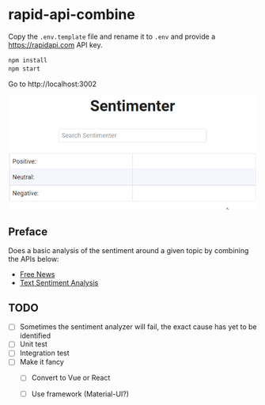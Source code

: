 # rapid-api-combine

Copy the `.env.template` file and rename it to `.env` and provide a
https://rapidapi.com API key.

```bash
npm install
npm start
```

Go to http://localhost:3002

![demo](./demo.gif)

## Preface
Does a basic analysis of the sentiment around a given topic by combining the APIs below:
- [Free News](https://rapidapi.com/newscatcher-api-newscatcher-api-default/api/free-news/)
- [Text Sentiment Analysis](https://rapidapi.com/fyhao/api/text-sentiment-analysis-method)

## TODO
- [ ] Sometimes the sentiment analyzer will fail, the exact cause has yet to be identified
- [ ] Unit test
- [ ] Integration test
- [ ] Make it fancy
    - [ ] Convert to Vue or React
    - [ ] Use framework (Material-UI?)

